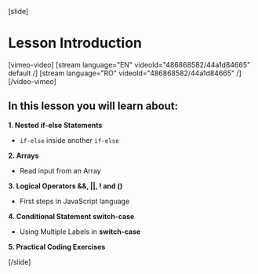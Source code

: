 [slide]

# Lesson Introduction

[vimeo-video]
[stream language="EN" videoId="486868582/44a1d84665" default /]
[stream language="RO" videoId="486868582/44a1d84665"  /]
[/video-vimeo]

## In this lesson you will learn about:

**1. Nested if-else Statements**
- `if-else` inside another `if-else` 

**2. Arrays**
- Read input from an Array

**3. Logical Operators &&, ||, ! and ()**
- First steps in JavaScript language

**4. Conditional Statement switch-case**
- Using Multiple Labels in **switch-case**

**5. Practical Coding Exercises**

[/slide]